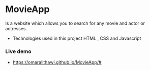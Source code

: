 # MovieApp
Is a website which allows you to search for any movie and actor or actresses.

- Technologies used in this project HTML , CSS and Javascript 

### Live demo
 - https://omaralithawi.github.io/MovieApp/#

